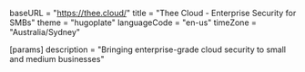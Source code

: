 baseURL = "https://thee.cloud/"
title = "Thee Cloud - Enterprise Security for SMBs"
theme = "hugoplate"
languageCode = "en-us"
timeZone = "Australia/Sydney"

[params]
  description = "Bringing enterprise-grade cloud security to small and medium businesses"